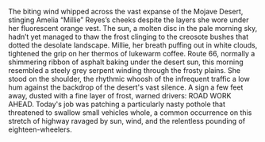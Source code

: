 The biting wind whipped across the vast expanse of the Mojave Desert, stinging Amelia “Millie” Reyes’s cheeks despite the layers she wore under her fluorescent orange vest.  The sun, a molten disc in the pale morning sky, hadn’t yet managed to thaw the frost clinging to the creosote bushes that dotted the desolate landscape.  Millie, her breath puffing out in white clouds, tightened the grip on her thermos of lukewarm coffee.  Route 66, normally a shimmering ribbon of asphalt baking under the desert sun, this morning resembled a steely grey serpent winding through the frosty plains.  She stood on the shoulder, the rhythmic whoosh of the infrequent traffic a low hum against the backdrop of the desert's vast silence.  A sign a few feet away, dusted with a fine layer of frost, warned drivers: ROAD WORK AHEAD.  Today's job was patching a particularly nasty pothole that threatened to swallow small vehicles whole, a common occurrence on this stretch of highway ravaged by sun, wind, and the relentless pounding of eighteen-wheelers.
